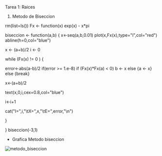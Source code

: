 
Tarea 1: Raices

1. Metodo de Biseccion 

rm(list=ls())
Fx <- function(x) exp(x) - x*pi

biseccion <- function(a,b) 
{
x<-seq(a,b,0.01)
plot(x,Fx(x),type="l",col="red")
abline(h=0,col="blue")


x <- (a+b)/2
i <- 0

while (Fx(x) != 0 ) 
{


   error<-abs(a-b)/2
   if(error >= 1.e-8)
     if (Fx(x)*Fx(a) < 0) b <- x 
       else {a <- x}
    else {break}
  
   x<-(a+b)/2
      
   text(x,0,i,cex=0.8,col="blue")
     
   i<-i+1
     
   cat("I=",i,"\tX=",x,"\tE=",error,"\n")

}

}
biseccion(-3,1)




- Grafica Metodo biseccion 




![metodo_biseccion](https://user-images.githubusercontent.com/46997659/52247924-e5bde900-28b9-11e9-9980-5f0a6189a55b.png)







